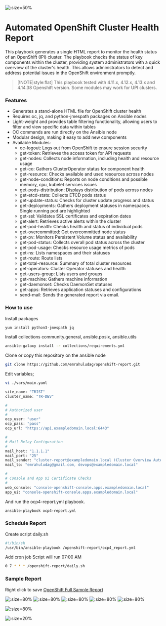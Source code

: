 
![](./img/Ansible-and-Openshift.png? ':size=50%')

# Automated OpenShift Cluster Health Report

This playbook generates a single HTML report to monitor the health status of an OpenShift (IPI) cluster. The playbook checks the status of key components within the cluster, providing system administrators with a quick overview of the cluster's health. This allows administrators to detect and address potential issues in the OpenShift environment promptly.

> [!NOTE|style:flat]
> This playbook tested with 4.11.x, 4.12.x, 4.13.x and 4.14.38 Openshift version.
> Some modules may work for UPI clusters.

### Features

* Generates a stand-alone HTML file for OpenShift cluster health
* Requires oc, jq, and python-jmespath packages on Ansible nodes
* Light-weight and provides table filtering functionality, allowing users to filter and view specific data within tables
* OC commands are run directly on the Ansible node
* Modular design, making it easy to add new components
* Available Modules:
 	* oc-logout: Logs out from OpenShift to ensure session security
	* get-token: Retrieves the access token for API requests
	* get-nodes: Collects node information, including health and resource usage
	* get-co: Gathers ClusterOperator status for component health
	* get-resource: Checks available and used resources across nodes
	* get-node-conditions: Reports on node conditions and possible memory, cpu, kubelet services issues
	* get-pods-distribution: Displays distribution of pods across nodes
	* get-etcd-stats: Collects ETCD pods status
	* get-update-status: Checks for cluster update progress and status
	* get-deployments: Gathers deployment statuses in namespaces. Single running pod are highlighted
	* get-ssl: Validates SSL certificates and expiration dates
	* get-alert: Retrieves active alerts within the cluster
	* get-pod-health: Checks health and status of individual pods
	* get-overcommitted: Get overcommitted  node status
	* get-pv: Monitors Persistent Volume status and availability
	* get-pod-status: Collects overall pod status across the cluster
	* get-pod-usage: Checks resource usage metrics of pods
	* get-ns: Lists namespaces and their statuses
	* get-route: Route lists
	* get-total-resource: Summary of total cluster resources
	* get-operators: Cluster Operator statuses and health
	* get-users-group: Lists users and groups
	* get-machine: Gathers machine information
	* get-daemonset: Checks DaemonSet statuses
	* get-apps: Retrieves application statuses and configurations
	* send-mail: Sends the generated report via email.

### How to use
Install packages

```bash
yum install python3-jmespath jq
```

Install collections   community.general, ansible.posix, ansible.utils


```bash
ansible-galaxy install -r collections/requirements.yml
```

Clone or copy this repository on the ansible node

```bash
git clone https://github.com/emrahuludag/openshift-report.git
```

Edit variables;

```bash
vi ./vars/main.yaml 
```

```bash
site_name: "TRIST"
cluster_name: "TR-DEV"

#
# Authorized user
#
ocp_user: "user"
ocp_pass: "pass"
ocp_url: "https://api.exampledomain.local:6443"

#
# Mail Relay Configuration
#
mail_host: "1.1.1.1"
mail_port: "25"
mail_sender: "cluster-report@exampledomain.local (Cluster Overview Automation)"
mail_to: "emrahuludag@gmail.com, devops@exampledomain.local"

#
# Console and App UI Certificate Checks
#
web_console: "console-openshift-console.apps.exampledomain.local"
app_ui: "console-openshift-console.apps.exampledomain.local"

```

And run the ocp4-report.yml playbook.

```bash
ansible-playbook ocp4-report.yml
```


### Schedule Report


Create script daily.sh

```bash
#!/bin/sh
/usr/bin/ansible-playbook /openshift-report/ocp4_report.yml
```

Add cron job 
Script will run 07:00 AM 

```bash
0 7 * * * /openshift-report/daily.sh
```


### Sample Report

Right click to save [OpenShift Full Sample Report](https://github.com/emrahuludag/sysknow/raw/main/docs/openshift/img/openshift-sample-report.html)

![](./img/ocp-report-sample01.png? ':size=80%')
![](./img/ocp-report-sample02.png? ':size=80%')
![](./img/ocp-report-sample03.png? ':size=80%')
![](./img/ocp-report-sample04.png? ':size=80%')
![](./img/ocp-report-sample05.png? ':size=80%')

![](./img/ocp-report-sample06.png? ':size=80%')

![](./img/ocp-report-sample07.png? ':size=20%')



